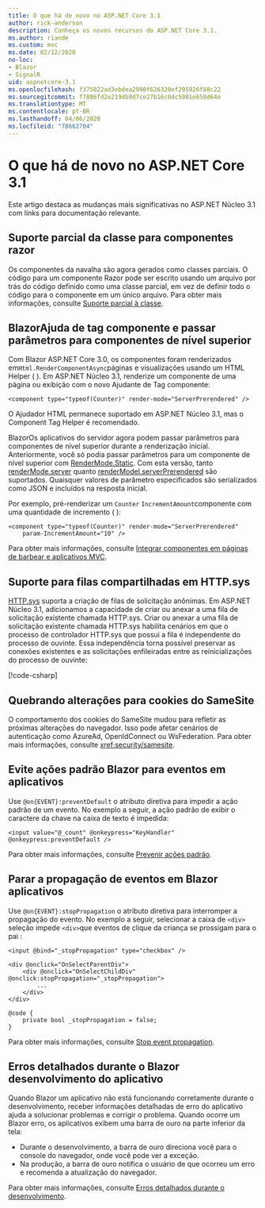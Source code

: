 ```yaml
---
title: O que há de novo no ASP.NET Core 3.1
author: rick-anderson
description: Conheça os novos recursos do ASP.NET Core 3.1.
ms.author: riande
ms.custom: mvc
ms.date: 02/12/2020
no-loc:
- Blazor
- SignalR
uid: aspnetcore-3.1
ms.openlocfilehash: f375022ad3ebdea2990f626320ef295926f88c22
ms.sourcegitcommit: f7886fd2e219db9d7ce27b16c0dc5901e658d64e
ms.translationtype: MT
ms.contentlocale: pt-BR
ms.lasthandoff: 04/06/2020
ms.locfileid: "78662704"
---
```

# <a name="whats-new-in-aspnet-core-31"></a>O que há de novo no ASP.NET Core 3.1

Este artigo destaca as mudanças mais significativas no ASP.NET Núcleo 3.1 com links para documentação relevante.

## <a name="partial-class-support-for-razor-components"></a>Suporte parcial da classe para componentes razor

Os componentes da navalha são agora gerados como classes parciais. O código para um componente Razor pode ser escrito usando um arquivo por trás do código definido como uma classe parcial, em vez de definir todo o código para o componente em um único arquivo. Para obter mais informações, consulte [Suporte parcial à classe](xref:blazor/components#partial-class-support).

## <a name="opno-locblazor-component-tag-helper-and-pass-parameters-to-top-level-components"></a>BlazorAjuda de tag componente e passar parâmetros para componentes de nível superior

Com Blazor ASP.NET Core 3.0, os componentes foram renderizados em`Html.RenderComponentAsync`páginas e visualizações usando um HTML Helper ( ). Em ASP.NET Núcleo 3.1, renderize um componente de uma página ou exibição com o novo Ajudante de Tag componente:

```cshtml
<component type="typeof(Counter)" render-mode="ServerPrerendered" />
```

O Ajudador HTML permanece suportado em ASP.NET Núcleo 3.1, mas o Component Tag Helper é recomendado.

BlazorOs aplicativos do servidor agora podem passar parâmetros para componentes de nível superior durante a renderização inicial. Anteriormente, você só podia passar parâmetros para um componente de nível superior com [RenderMode.Static](xref:Microsoft.AspNetCore.Mvc.Rendering.RenderMode.Static). Com esta versão, tanto [renderMode.server](xref:Microsoft.AspNetCore.Mvc.Rendering.RenderMode.Server) quanto [renderModel.serverPrerendered](xref:Microsoft.AspNetCore.Mvc.Rendering.RenderMode.ServerPrerendered) são suportados. Quaisquer valores de parâmetro especificados são serializados como JSON e incluídos na resposta inicial.

Por exemplo, pré-renderizar um `Counter` `IncrementAmount`componente com uma quantidade de incremento ( ):

```cshtml
<component type="typeof(Counter)" render-mode="ServerPrerendered" 
    param-IncrementAmount="10" />
```

Para obter mais informações, consulte [Integrar componentes em páginas de barbear e aplicativos MVC](xref:blazor/integrate-components).

## <a name="support-for-shared-queues-in-httpsys"></a>Suporte para filas compartilhadas em HTTP.sys

[HTTP.sys](xref:fundamentals/servers/httpsys) suporta a criação de filas de solicitação anônimas. Em ASP.NET Núcleo 3.1, adicionamos a capacidade de criar ou anexar a uma fila de solicitação existente chamada HTTP.sys. Criar ou anexar a uma fila de solicitação existente chamada HTTP.sys habilita cenários em que o processo de controlador HTTP.sys que possui a fila é independente do processo de ouvinte. Essa independência torna possível preservar as conexões existentes e as solicitações enfileiradas entre as reinicializações do processo de ouvinte:

[!code-csharp[](sample/Program.cs?name=snippet)]

## <a name="breaking-changes-for-samesite-cookies"></a>Quebrando alterações para cookies do SameSite

O comportamento dos cookies do SameSite mudou para refletir as próximas alterações do navegador. Isso pode afetar cenários de autenticação como AzureAd, OpenIdConnect ou WsFederation. Para obter mais informações, consulte <xref:security/samesite>.

## <a name="prevent-default-actions-for-events-in-opno-locblazor-apps"></a>Evite ações padrão Blazor para eventos em aplicativos

Use `@on{EVENT}:preventDefault` o atributo diretiva para impedir a ação padrão de um evento. No exemplo a seguir, a ação padrão de exibir o caractere da chave na caixa de texto é impedida:

```razor
<input value="@_count" @onkeypress="KeyHandler" @onkeypress:preventDefault />
```

Para obter mais informações, consulte [Prevenir ações padrão](xref:blazor/event-handling#prevent-default-actions).

## <a name="stop-event-propagation-in-opno-locblazor-apps"></a>Parar a propagação de eventos em Blazor aplicativos

Use `@on{EVENT}:stopPropagation` o atributo diretiva para interromper a propagação do evento. No exemplo a seguir, selecionar a caixa de `<div>` seleção impede `<div>`que eventos de clique da criança se prossigam para o pai :

```razor
<input @bind="_stopPropagation" type="checkbox" />

<div @onclick="OnSelectParentDiv">
    <div @onclick="OnSelectChildDiv" @onclick:stopPropagation="_stopPropagation">
        ...
    </div>
</div>

@code {
    private bool _stopPropagation = false;
}
```

Para obter mais informações, consulte [Stop event propagation](xref:blazor/event-handling#stop-event-propagation).

## <a name="detailed-errors-during-opno-locblazor-app-development"></a>Erros detalhados durante o Blazor desenvolvimento do aplicativo

Quando Blazor um aplicativo não está funcionando corretamente durante o desenvolvimento, receber informações detalhadas de erro do aplicativo ajuda a solucionar problemas e corrigir o problema. Quando ocorre um Blazor erro, os aplicativos exibem uma barra de ouro na parte inferior da tela:

* Durante o desenvolvimento, a barra de ouro direciona você para o console do navegador, onde você pode ver a exceção.
* Na produção, a barra de ouro notifica o usuário de que ocorreu um erro e recomenda a atualização do navegador.

Para obter mais informações, consulte [Erros detalhados durante o desenvolvimento](xref:blazor/handle-errors#detailed-errors-during-development).
